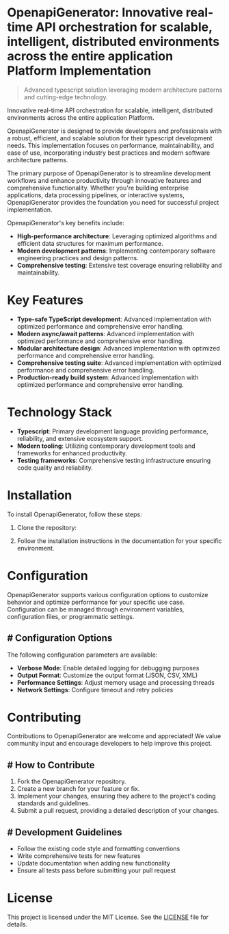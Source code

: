 <!-- fallback_OpenapiGenerator_20251001200905_87405 -->

# OpenapiGenerator: Innovative real-time API orchestration for scalable, intelligent, distributed environments across the entire application Platform Implementation
> Advanced typescript solution leveraging modern architecture patterns and cutting-edge technology.

Innovative real-time API orchestration for scalable, intelligent, distributed environments across the entire application Platform.

OpenapiGenerator is designed to provide developers and professionals with a robust, efficient, and scalable solution for their typescript development needs. This implementation focuses on performance, maintainability, and ease of use, incorporating industry best practices and modern software architecture patterns.

The primary purpose of OpenapiGenerator is to streamline development workflows and enhance productivity through innovative features and comprehensive functionality. Whether you're building enterprise applications, data processing pipelines, or interactive systems, OpenapiGenerator provides the foundation you need for successful project implementation.

OpenapiGenerator's key benefits include:

* **High-performance architecture**: Leveraging optimized algorithms and efficient data structures for maximum performance.
* **Modern development patterns**: Implementing contemporary software engineering practices and design patterns.
* **Comprehensive testing**: Extensive test coverage ensuring reliability and maintainability.

# Key Features

* **Type-safe TypeScript development**: Advanced implementation with optimized performance and comprehensive error handling.
* **Modern async/await patterns**: Advanced implementation with optimized performance and comprehensive error handling.
* **Modular architecture design**: Advanced implementation with optimized performance and comprehensive error handling.
* **Comprehensive testing suite**: Advanced implementation with optimized performance and comprehensive error handling.
* **Production-ready build system**: Advanced implementation with optimized performance and comprehensive error handling.

# Technology Stack

* **Typescript**: Primary development language providing performance, reliability, and extensive ecosystem support.
* **Modern tooling**: Utilizing contemporary development tools and frameworks for enhanced productivity.
* **Testing frameworks**: Comprehensive testing infrastructure ensuring code quality and reliability.

# Installation

To install OpenapiGenerator, follow these steps:

1. Clone the repository:


2. Follow the installation instructions in the documentation for your specific environment.

# Configuration

OpenapiGenerator supports various configuration options to customize behavior and optimize performance for your specific use case. Configuration can be managed through environment variables, configuration files, or programmatic settings.

## # Configuration Options

The following configuration parameters are available:

* **Verbose Mode**: Enable detailed logging for debugging purposes
* **Output Format**: Customize the output format (JSON, CSV, XML)
* **Performance Settings**: Adjust memory usage and processing threads
* **Network Settings**: Configure timeout and retry policies

# Contributing

Contributions to OpenapiGenerator are welcome and appreciated! We value community input and encourage developers to help improve this project.

## # How to Contribute

1. Fork the OpenapiGenerator repository.
2. Create a new branch for your feature or fix.
3. Implement your changes, ensuring they adhere to the project's coding standards and guidelines.
4. Submit a pull request, providing a detailed description of your changes.

## # Development Guidelines

* Follow the existing code style and formatting conventions
* Write comprehensive tests for new features
* Update documentation when adding new functionality
* Ensure all tests pass before submitting your pull request

# License

This project is licensed under the MIT License. See the [LICENSE](https://github.com/Willysc10/OpenapiGenerator/blob/main/LICENSE) file for details.
